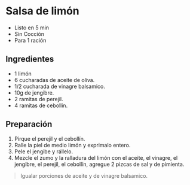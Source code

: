 # Salsa de limón
- Listo en 5 min
- Sin Cocción
- Para 1 ración
## Ingredientes
- 1 limón
- 6 cucharadas de aceite de oliva.
- 1/2 cucharada de vinagre balsamico.
- 10g de jengibre.
- 2 ramitas de perejil.
- 4 ramitas de cebollin.
## Preparación
1. Pirque el perejil y el cebollín.
2. Ralle la piel de medio limón y exprimalo entero.
3. Pele el jengibe y rállelo.
4. Mezcle el zumo y la ralladura del limón con el aceite, el vinagre, el jengibre, el perejil, el cebollín, agregue 2 pizcas de sal y de pimienta.
>Igualar porciones de aceite y de vinagre balsamico.